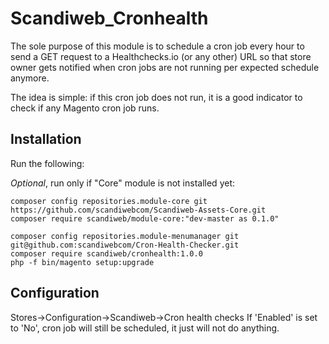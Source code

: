 # Scandiweb_Cronhealth

The sole purpose of this module is to schedule a cron job every hour to send a GET request
to a Healthchecks.io (or any other) URL so that store owner gets notified when cron jobs
are not running per expected schedule anymore.

The idea is simple: if this cron job does not run, it is a good indicator to check if any Magento cron job runs.

## Installation

Run the following:

*Optional*, run only if "Core" module is not installed yet:
```
composer config repositories.module-core git https://github.com/scandiwebcom/Scandiweb-Assets-Core.git
composer require scandiweb/module-core:"dev-master as 0.1.0"
```

```
composer config repositories.module-menumanager git git@github.com:scandiwebcom/Cron-Health-Checker.git
composer require scandiweb/cronhealth:1.0.0
php -f bin/magento setup:upgrade
```

## Configuration

Stores->Configuration->Scandiweb->Cron health checks
If 'Enabled' is set to 'No', cron job will still be scheduled, it just will not do anything.


